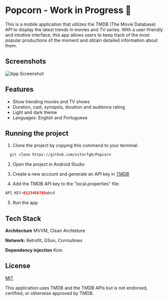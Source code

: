 # Popcorn - Work in Progress 🚧

This is a mobile application that utilizes the TMDB (The Movie Database) API to display the latest trends in movies and TV series. With a user-friendly and intuitive interface, this app allows users to keep track of the most popular productions of the moment and obtain detailed information about them.


## Screenshots

![App Screenshot](https://via.placeholder.com/468x300?text=App+Screenshot+Here)


## Features

- Show trending movies and TV shows
- Duration, cast, synopsis, duration and audience rating
- Light and dark theme
- Languages: English and Portuguese


## Running the project

1. Clone the project by copying this command to your terminal:

```bash
  git clone https://github.com/vitorfg8/Popcorn
```

2. Open the project in Android Studio

3. Create a new account and generate an API key in [TMDB](https://developers.themoviedb.org/3/getting-started/introduction)

4. Add the TMDB API key to the "local.properties" file:

```groovy
API_KEY=0123456789abcd
```

5. Run the app


## Tech Stack

**Architecture** MVVM, Clean Archteture

**Network:** Retrofit, GSon, Corroutines

**Dependency injection** Koin



## License

[MIT](https://choosealicense.com/licenses/mit/)

This application uses TMDB and the TMDB APIs but is not endorsed, certified, or otherwise approved by TMDB.